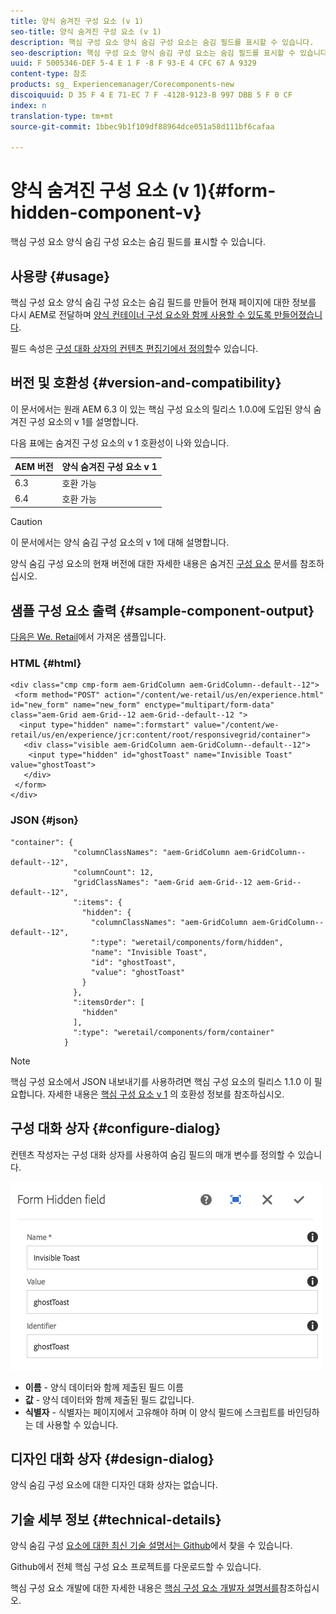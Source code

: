 ```yaml
---
title: 양식 숨겨진 구성 요소 (v 1)
seo-title: 양식 숨겨진 구성 요소 (v 1)
description: 핵심 구성 요소 양식 숨김 구성 요소는 숨김 필드를 표시할 수 있습니다.
seo-description: 핵심 구성 요소 양식 숨김 구성 요소는 숨김 필드를 표시할 수 있습니다.
uuid: F 5005346-DEF 5-4 E 1 F -8 F 93-E 4 CFC 67 A 9329
content-type: 참조
products: sg_ Experiencemanager/Corecomponents-new
discoiquuid: D 35 F 4 E 71-EC 7 F -4128-9123-B 997 DBB 5 F 0 CF
index: n
translation-type: tm+mt
source-git-commit: 1bbec9b1f109df88964dce051a58d111bf6cafaa

---
```



# 양식 숨겨진 구성 요소 (v 1){#form-hidden-component-v}

핵심 구성 요소 양식 숨김 구성 요소는 숨김 필드를 표시할 수 있습니다.

## 사용량 {#usage}

핵심 구성 요소 양식 숨김 구성 요소는 숨김 필드를 만들어 현재 페이지에 대한 정보를 다시 AEM로 전달하며 [양식 컨테이너 구성 요소와 함께 사용할 수 있도록 만들어졌습니다](form-container.md).

필드 속성은 [구성 대화 상자의 컨텐츠 편집기에서 정의할](#configure-dialog)수 있습니다.

## 버전 및 호환성 {#version-and-compatibility}

이 문서에서는 원래 AEM 6.3 이 있는 핵심 구성 요소의 릴리스 1.0.0에 도입된 양식 숨겨진 구성 요소의 v 1를 설명합니다.

다음 표에는 숨겨진 구성 요소의 v 1 호환성이 나와 있습니다.

| AEM 버전 | 양식 숨겨진 구성 요소 v 1 |
|--- |--- |
| 6.3 | 호환 가능 |
| 6.4 | 호환 가능 |

>[!CAUTION]
>
>이 문서에서는 양식 숨김 구성 요소의 v 1에 대해 설명합니다.
>
>양식 숨김 구성 요소의 현재 버전에 대한 자세한 내용은 숨겨진 [구성 요소](form-hidden.md) 문서를 참조하십시오.

## 샘플 구성 요소 출력 {#sample-component-output}

[다음은 We. Retail](https://helpx.adobe.com/experience-manager/6-4/sites/developing/using/we-retail.html)에서 가져온 샘플입니다.

### HTML {#html}

```
<div class="cmp cmp-form aem-GridColumn aem-GridColumn--default--12">
 <form method="POST" action="/content/we-retail/us/en/experience.html" id="new_form" name="new_form" enctype="multipart/form-data" class="aem-Grid aem-Grid--12 aem-Grid--default--12 ">
  <input type="hidden" name=":formstart" value="/content/we-retail/us/en/experience/jcr:content/root/responsivegrid/container">
   <div class="visible aem-GridColumn aem-GridColumn--default--12">
    <input type="hidden" id="ghostToast" name="Invisible Toast" value="ghostToast">
   </div>
 </form>
</div>
```

### JSON {#json}

```
"container": {
              "columnClassNames": "aem-GridColumn aem-GridColumn--default--12",
              "columnCount": 12,
              "gridClassNames": "aem-Grid aem-Grid--12 aem-Grid--default--12",
              ":items": {
                "hidden": {
                  "columnClassNames": "aem-GridColumn aem-GridColumn--default--12",
                  ":type": "weretail/components/form/hidden",
                  "name": "Invisible Toast",
                  "id": "ghostToast",
                  "value": "ghostToast"
                }
              },
              ":itemsOrder": [
                "hidden"
              ],
              ":type": "weretail/components/form/container"
            }
```

>[!NOTE]
>
>핵심 구성 요소에서 JSON 내보내기를 사용하려면 핵심 구성 요소의 릴리스 1.1.0 이 필요합니다. 자세한 내용은 [핵심 구성 요소 v 1](versions.md#release-history-and-compatibility) 의 호환성 정보를 참조하십시오.

## 구성 대화 상자 {#configure-dialog}

컨텐츠 작성자는 구성 대화 상자를 사용하여 숨김 필드의 매개 변수를 정의할 수 있습니다.

![](assets/chlimage_1-26.png)

* **이름** - 양식 데이터와 함께 제출된 필드 이름
* **값** - 양식 데이터와 함께 제출된 필드 값입니다.
* **식별자** - 식별자는 페이지에서 고유해야 하며 이 양식 필드에 스크립트를 바인딩하는 데 사용할 수 있습니다.

## 디자인 대화 상자 {#design-dialog}

양식 숨김 구성 요소에 대한 디자인 대화 상자는 없습니다.

## 기술 세부 정보 {#technical-details}

양식 숨김 구성 [요소에 대한 최신 기술 설명서는 Github](https://github.com/adobe/aem-core-wcm-components/tree/master/content/src/content/jcr_root/apps/core/wcm/components/form/hidden/v1/hidden)에서 찾을 수 있습니다.

Github에서 전체 핵심 구성 요소 프로젝트를 다운로드할 수 있습니다.

핵심 구성 요소 개발에 대한 자세한 내용은 [핵심 구성 요소 개발자 설명서를](developing.md)참조하십시오.
